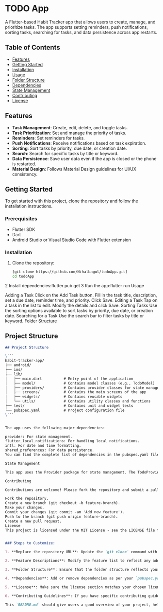 # TODO App

A Flutter-based Habit Tracker app that allows users to create, manage, and prioritize tasks. The app supports setting reminders, push notifications, sorting tasks, searching for tasks, and data persistence across app restarts.

## Table of Contents

- [Features](#features)
- [Getting Started](#getting-started)
- [Installation](#installation)
- [Usage](#usage)
- [Folder Structure](#folder-structure)
- [Dependencies](#dependencies)
- [State Management](#state-management)
- [Contributing](#contributing)
- [License](#license)

## Features

- **Task Management**: Create, edit, delete, and toggle tasks.
- **Task Prioritization**: Set and manage the priority of tasks.
- **Reminders**: Set reminders for tasks.
- **Push Notifications**: Receive notifications based on task expiration.
- **Sorting**: Sort tasks by priority, due date, or creation date.
- **Search**: Search for specific tasks by title or keyword.
- **Data Persistence**: Save user data even if the app is closed or the phone is restarted.
- **Material Design**: Follows Material Design guidelines for UI/UX consistency.

## Getting Started

To get started with this project, clone the repository and follow the installation instructions.

### Prerequisites

- Flutter SDK
- Dart
- Android Studio or Visual Studio Code with Flutter extension

### Installation

1. Clone the repository:
   ```bash
   [git clone https://github.com/Nihalbagul/todoApp.git]
   cd todoApp
2 Install dependencies:flutter pub get
3 Run the app:flutter run
Usage

Adding a Task
Click on the Add Task button.
Fill in the task title, description, set a due date, reminder time, and priority.
Click Save.
Editing a Task
Tap on a task in the list to edit.
Modify the details and click Save.
Sorting Tasks
Use the sorting options available to sort tasks by priority, due date, or creation date.
Searching for a Task
Use the search bar to filter tasks by title or keyword.
Folder Structure

## Project Structure

```markdown
## Project Structure

\```
habit-tracker-app/
├── android/
├── ios/
├── lib/
│   ├── main.dart          # Entry point of the application
│   ├── model/             # Contains model classes (e.g., TodoModel)
│   ├── providers/         # Contains provider classes for state management
│   ├── screens/           # Contains the main screens of the app
│   ├── widgets/           # Contains reusable widgets
│   └── utils/             # Contains utility classes and functions
├── test/                  # Contains unit and widget tests
└── pubspec.yaml           # Project configuration file
\```


The app uses the following major dependencies:

provider: For state management.
flutter_local_notifications: For handling local notifications.
intl: For date and time formatting.
shared_preferences: For data persistence.
You can find the complete list of dependencies in the pubspec.yaml file.

State Management

This app uses the Provider package for state management. The TodoProvider class is responsible for managing the state of the tasks and notifying listeners of any changes.

Contributing

Contributions are welcome! Please fork the repository and submit a pull request.

Fork the repository.
Create a new branch (git checkout -b feature-branch).
Make your changes.
Commit your changes (git commit -am 'Add new feature').
Push to the branch (git push origin feature-branch).
Create a new pull request.
License
This project is licensed under the MIT License - see the LICENSE file for details.


### Steps to Customize:

1. **Replace the repository URL**: Update the `git clone` command with your GitHub repository URL.

2. **Feature Descriptions**: Modify the feature list to reflect any additional features or changes specific to your project.

3. **Folder Structure**: Ensure that the folder structure reflects your actual project structure.

4. **Dependencies**: Add or remove dependencies as per your `pubspec.yaml`.

5. **License**: Make sure the license section matches your chosen license type.

6. **Contributing Guidelines**: If you have specific contributing guidelines, link or elaborate on them.

This `README.md` should give users a good overview of your project, helping them understand how to set it up, use it, and contribute to it.
